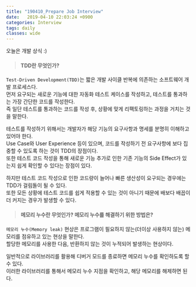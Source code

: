 ```yaml
---
title: "190410_Prepare Job Interview"
date:   2019-04-10 22:03:24 +0900
categories: Interview
tags: daily
classes: wide
---
```


오늘은 개발 상식 :)  
  
> #### TDD란 무엇인가? 

`Test-Driven Development(TDD)`는 짧은 개발 사이클 반복에 의존하는 소프트웨어 개발 프로세스다.  
먼저 요구되는 새로운 기능에 대한 자동화 테스트 케이스를 작성하고, 테스트를 통과하는 가장 간단한 코드를 작성한다.  
즉 일단 테스트를 통과하는 코드를 작성 후, 상황에 맞게 리팩토링하는 과정을 거치는 것을 말한다.  
  
테스트를 작성하기 위해서는 개발자가 해당 기능의 요구사항과 명세를 분명히 이해하고 있어야 한다.  
Use Case와 User Experience 등이 있으며, 코드를 작성하기 전 요구사항에 보다 집중할 수 있도록 하는 것이 TDD의 장점이다.  
또한 테스트 코드 작성을 통해 새로운 기능 추가로 인한 기존 기능의 Side Effect가 있는지 쉽게 확인할 수 있다는 장점이 있다.  
  
하지만 테스트 코드 작성으로 인한 코드량이 늘어나 빠른 생산성이 요구되는 경우에는 TDD가 걸림돌이 될 수 있다.  
또한 모든 상황에 테스트 코드를 쉽게 적용할 수 있는 것이 아니기 때문에 배보다 배꼽이 더 커지는 경우가 발생할 수 있다.  

> #### 메모리 누수란 무엇인가? 메모리 누수를 해결하기 위한 방법은?

`메모리 누수(Memory leak)` 현상은 프로그램이 필요하지 않는(더이상 사용하지 않는) 메모리를 점유하고 있는 현상을 말한다.  
할당한 메모리를 사용한 다음, 반환하지 않는 것이 누적되어 발생하는 현상이다.  
  
일반적으로 라이브러리를 활용해 디버거 모드를 종료하면 메모리 누수를 확인하도록 할 수 있다.  
이러한 라이브러리를 통해서 메모리 누수 지점을 확인하고, 해당 메모리를 해제하면 된다.  